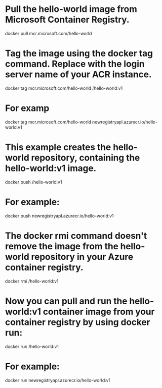 # Pull the hello-world image from Microsoft Container Registry.

docker pull mcr.microsoft.com/hello-world

# Tag the image using the docker tag command. Replace <login-server> with the login server name of your ACR instance.

docker tag mcr.microsoft.com/hello-world <login-server>/hello-world:v1

# For examp

docker tag mcr.microsoft.com/hello-world newregistryapl.azurecr.io/hello-world:v1

# This example creates the hello-world repository, containing the hello-world:v1 image.

docker push <login-server>/hello-world:v1

# For example:

docker push newregistryapl.azurecr.io/hello-world:v1

# The docker rmi command doesn't remove the image from the hello-world repository in your Azure container registry.

docker rmi <login-server>/hello-world:v1


# Now you can pull and run the hello-world:v1 container image from your container registry by using docker run:

docker run <login-server>/hello-world:v1

# For example:

docker run newregistryapl.azurecr.io/hello-world:v1
